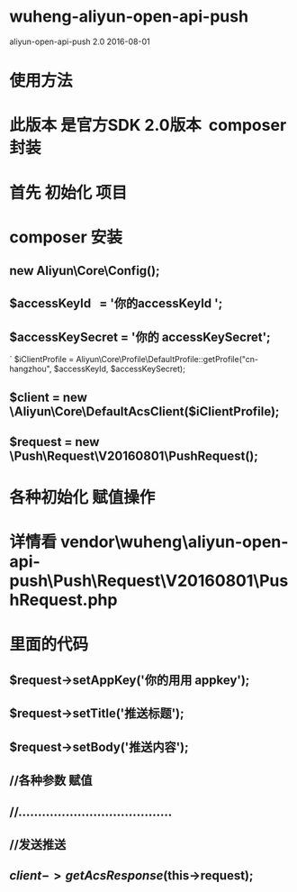 # wuheng-aliyun-open-api-push
aliyun-open-api-push 2.0 2016-08-01

# 使用方法
# 此版本 是官方SDK 2.0版本  composer 封装
# 首先 初始化 项目
# composer 安装

## new Aliyun\Core\Config();

## $accessKeyId    = '你的accessKeyId '; 
##  $accessKeySecret = '你的 accessKeySecret';
 
` $iClientProfile = Aliyun\Core\Profile\DefaultProfile::getProfile("cn-hangzhou", $accessKeyId, $accessKeySecret);
## $client         = new \Aliyun\Core\DefaultAcsClient($iClientProfile);
## $request        = new \Push\Request\V20160801\PushRequest();

# 各种初始化 赋值操作 
# 详情看 vendor\wuheng\aliyun-open-api-push\Push\Request\V20160801\PushRequest.php
# 里面的代码

## $request->setAppKey('你的用用 appkey');
## $request->setTitle('推送标题'); 
## $request->setBody('推送内容'); 

## //各种参数 赋值
## //.......................................

## //发送推送
## $client->getAcsResponse($this->request);



